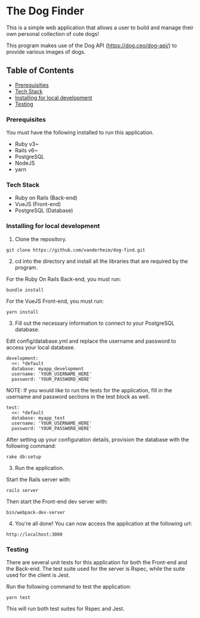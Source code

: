 
# The Dog Finder

This is a simple web application that allows a user to build and manage their own personal collection of cute dogs!

This program makes use of the Dog API (https://dog.ceo/dog-api/) to provide various images of dogs.

## Table of Contents
- [Prerequisities](#prerequisities)
- [Tech Stack](#tech-stack)
- [Installing for local development](#installing-for-local-development)
- [Testing](#testing)

### Prerequisites
You must have the following installed to run this application.

* Ruby v3~
* Rails v6~
* PostgreSQL
* NodeJS
* yarn

### Tech Stack

* Ruby on Rails (Back-end)
* VueJS (Front-end)
* PostgreSQL (Database)

### Installing for local development

1. Clone the repository.
```
git clone https://github.com/vanderheim/dog-find.git
```

2. cd into the directory and install all the libraries that are required by the program.

For the Ruby On Rails Back-end, you must run:
```
bundle install
```

For the VueJS Front-end, you must run:
```
yarn install
```

3. Fill out the necessary information to connect to your PostgreSQL database.

Edit config/database.yml and replace the username and password to access your local database.
```
development:
  <<: *default
  database: myapp_development
  username: 'YOUR_USERNAME_HERE'
  password: 'YOUR_PASSWORD_HERE'
```

NOTE: If you would like to run the tests for the application, fill in the username and password sections in the test block as well.
```
test:
  <<: *default
  database: myapp_test
  username: 'YOUR_USERNAME_HERE'
  password: 'YOUR_PASSWORD_HERE'
```

After setting up your configuration details, provision the database with the following command:
```
rake db:setup
```

3. Run the application.

Start the Rails server with:

```
rails server
```

Then start the Front-end dev server with:
```
bin/webpack-dev-server
```

4. You're all done! You can now access the application at the following url:
```
http://localhost:3000
```

### Testing

There are several unit tests for this application for both the Front-end and the Back-end. 
The test suite used for the server is Rspec, while the suite used for the client is Jest.

Run the following command to test the application:
```
yarn test
```

This will run both test suites for Rspec and Jest.
